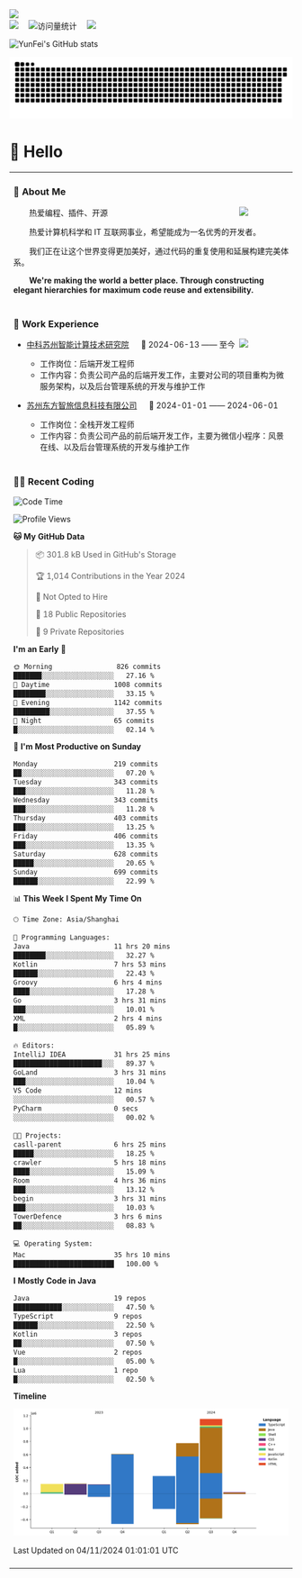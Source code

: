   <!-- dynamic typing effect 动态打字效果 -->
  <div>
    <a href="http://yunfei.plus">
      <img src="https://readme-typing-svg.demolab.com?font=Fira+Code&pause=1000&width=435&lines=console.log(%22Hello%2C%20World%22);祝您今天愉快!&center=true&size=27" />
    </a>
  </div>

  <div>
    <a href="http://yunfei.plus/"><img src="https://img.shields.io/badge/Website-博客-8c36db" /></a>&emsp;
    <!-- visitor -->
    <img src="https://komarev.com/ghpvc/?username=yunfeidog&label=Views&color=orange&style=flat" alt="访问量统计" />&emsp;
    <!-- wakatime -->    
    <a href="https://wakatime.com/@yunfeidog"><img src="https://wakatime.com/badge/user/42d0678c-368b-448b-9a77-5d21c5b55352.svg" /></a>
  </div>

![YunFei's GitHub stats](https://github-readme-stats.vercel.app/api?username=yunfeidog)

![snake](./dist/github-contribution-grid-snake.svg)

#  🙋 Hello

<table>


<tr><td>

### 🤺 About Me

<img align="right" width="88" src="https://cdn.jsdelivr.net/gh/yunfeidog/yunfeidog/assets/images/jobs.png" />

<p>&emsp;&emsp;热爱编程、插件、开源</p>
<p>&emsp;&emsp;热爱计算机科学和 IT 互联网事业，希望能成为一名优秀的开发者。</p>
<p>&emsp;&emsp;我们正在让这个世界变得更加美好，通过代码的重复使用和延展构建完美体系。</p>
<p>&emsp;&emsp;<strong>We're making the world a better place. Through constructing elegant hierarchies for maximum code reuse and extensibility.</strong></p>

</td></tr> 

<tr><td>

### 🏢 Work Experience

<img align="right" width="88" src="https://cdn.jsdelivr.net/gh/yunfeidog/yunfeidog/assets/images/yuanze.png" />

- [中科苏州智能计算技术研究院](http://iict.ac.cn/sy) &emsp; 📌 2024-06-13 —— 至今

  - 工作岗位：后端开发工程师
  - 工作内容：负责公司产品的后端开发工作，主要对公司的项目重构为微服务架构，以及后台管理系统的开发与维护工作

- [苏州东方智旅信息科技有限公司](http://www.leyoobao.com/) &emsp; 📌 2024-01-01 —— 2024-06-01

    - 工作岗位：全栈开发工程师
    - 工作内容：负责公司产品的前后端开发工作，主要为微信小程序：风景在线、以及后台管理系统的开发与维护工作


</td></tr>

<tr><td>

### 👩‍💻 Recent Coding
<!--START_SECTION:waka-->
![Code Time](http://img.shields.io/badge/Code%20Time-1%2C987%20hrs%2053%20mins-blue)

![Profile Views](http://img.shields.io/badge/Profile%20Views-2-blue)

**🐱 My GitHub Data** 

> 📦 301.8 kB Used in GitHub's Storage 
 > 
> 🏆 1,014 Contributions in the Year 2024
 > 
> 🚫 Not Opted to Hire
 > 
> 📜 18 Public Repositories 
 > 
> 🔑 9 Private Repositories 
 > 
**I'm an Early 🐤** 

```text
🌞 Morning                826 commits         ███████░░░░░░░░░░░░░░░░░░   27.16 % 
🌆 Daytime                1008 commits        ████████░░░░░░░░░░░░░░░░░   33.15 % 
🌃 Evening                1142 commits        █████████░░░░░░░░░░░░░░░░   37.55 % 
🌙 Night                  65 commits          █░░░░░░░░░░░░░░░░░░░░░░░░   02.14 % 
```
📅 **I'm Most Productive on Sunday** 

```text
Monday                   219 commits         ██░░░░░░░░░░░░░░░░░░░░░░░   07.20 % 
Tuesday                  343 commits         ███░░░░░░░░░░░░░░░░░░░░░░   11.28 % 
Wednesday                343 commits         ███░░░░░░░░░░░░░░░░░░░░░░   11.28 % 
Thursday                 403 commits         ███░░░░░░░░░░░░░░░░░░░░░░   13.25 % 
Friday                   406 commits         ███░░░░░░░░░░░░░░░░░░░░░░   13.35 % 
Saturday                 628 commits         █████░░░░░░░░░░░░░░░░░░░░   20.65 % 
Sunday                   699 commits         ██████░░░░░░░░░░░░░░░░░░░   22.99 % 
```


📊 **This Week I Spent My Time On** 

```text
🕑︎ Time Zone: Asia/Shanghai

💬 Programming Languages: 
Java                     11 hrs 20 mins      ████████░░░░░░░░░░░░░░░░░   32.27 % 
Kotlin                   7 hrs 53 mins       ██████░░░░░░░░░░░░░░░░░░░   22.43 % 
Groovy                   6 hrs 4 mins        ████░░░░░░░░░░░░░░░░░░░░░   17.28 % 
Go                       3 hrs 31 mins       ███░░░░░░░░░░░░░░░░░░░░░░   10.01 % 
XML                      2 hrs 4 mins        █░░░░░░░░░░░░░░░░░░░░░░░░   05.89 % 

🔥 Editors: 
IntelliJ IDEA            31 hrs 25 mins      ██████████████████████░░░   89.37 % 
GoLand                   3 hrs 31 mins       ███░░░░░░░░░░░░░░░░░░░░░░   10.04 % 
VS Code                  12 mins             ░░░░░░░░░░░░░░░░░░░░░░░░░   00.57 % 
PyCharm                  0 secs              ░░░░░░░░░░░░░░░░░░░░░░░░░   00.02 % 

🐱‍💻 Projects: 
casll-parent             6 hrs 25 mins       █████░░░░░░░░░░░░░░░░░░░░   18.25 % 
crawler                  5 hrs 18 mins       ████░░░░░░░░░░░░░░░░░░░░░   15.09 % 
Room                     4 hrs 36 mins       ███░░░░░░░░░░░░░░░░░░░░░░   13.12 % 
begin                    3 hrs 31 mins       ███░░░░░░░░░░░░░░░░░░░░░░   10.03 % 
TowerDefence             3 hrs 6 mins        ██░░░░░░░░░░░░░░░░░░░░░░░   08.83 % 

💻 Operating System: 
Mac                      35 hrs 10 mins      █████████████████████████   100.00 % 
```

**I Mostly Code in Java** 

```text
Java                     19 repos            ████████████░░░░░░░░░░░░░   47.50 % 
TypeScript               9 repos             ██████░░░░░░░░░░░░░░░░░░░   22.50 % 
Kotlin                   3 repos             ██░░░░░░░░░░░░░░░░░░░░░░░   07.50 % 
Vue                      2 repos             █░░░░░░░░░░░░░░░░░░░░░░░░   05.00 % 
Lua                      1 repo              █░░░░░░░░░░░░░░░░░░░░░░░░   02.50 % 
```



**Timeline**

![Lines of Code chart](https://raw.githubusercontent.com/yunfeidog/yunfeidog/main/assets/bar_graph.png)


 Last Updated on 04/11/2024 01:01:01 UTC
<!--END_SECTION:waka-->

</td></tr>




<tr><td>

